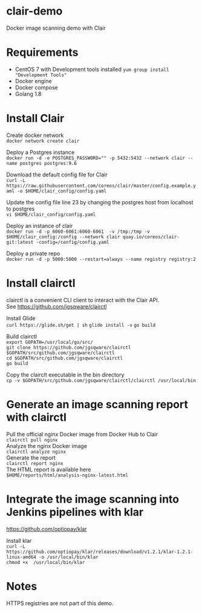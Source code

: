 # clair-demo
Docker image scanning demo with Clair

# Requirements 

- CentOS 7 with Development tools installed `yum group install "Development Tools"`  
- Docker engine 
- Docker compose
- Golang 1.8 

# Install Clair

Create docker network     
`docker network create clair`

Deploy a Postgres instance  
`docker run -d -e POSTGRES_PASSWORD="" -p 5432:5432 --network clair --name postgres postgres:9.6`

Download the default config file for Clair  
`curl -L https://raw.githubusercontent.com/coreos/clair/master/config.example.yaml -o $HOME/clair_config/config.yaml`

Update the config file line 23 by changing the postgres host from localhost to postgres  
`vi $HOME/clair_config/config.yaml`

Deploy an instance of clair  
`docker run -d -p 6060-6061:6060-6061  -v /tmp:/tmp -v $HOME/clair_config:/config --network clair quay.io/coreos/clair-git:latest -config=/config/config.yaml`

 
Deploy a private repo  
`docker run -d -p 5000:5000 --restart=always --name registry registry:2`

# Install clairctl 

clairctl is a convenient CLI client to interact with the Clair API.  
See https://github.com/jgsqware/clairctl

Install Glide  
`curl https://glide.sh/get | sh`
`glide install -v`
`go build`

Build clairctl  
`export GOPATH=/usr/local/go/src/`  
`git clone https://github.com/jgsqware/clairctl  $GOPATH/src/github.com/jgsqware/clairctl`  
`cd $GOPATH/src/github.com/jgsqware/clairctl`  
`go build`

Copy the clairclt executable in the bin directory  
`cp -v $GOPATH/src/github.com/jgsqware/clairctl/clairctl /usr/local/bin`


# Generate an image scanning report with clairctl

Pull the official nginx Docker image from Docker Hub to Clair    
`clairctl pull nginx`    
Analyze the nginx Docker image    
`clairctl analyze nginx`  
Generate the report     
`clairctl report nginx`  
The HTML report is available here       
`$HOME/reports/html/analysis-nginx-latest.html`  


# Integrate the image scanning into Jenkins pipelines with klar

https://github.com/optiopay/klar

Install klar  
`curl -L https://github.com/optiopay/klar/releases/download/v1.2.1/klar-1.2.1-linux-amd64 -o /usr/local/bin/klar`  
`chmod +x  /usr/local/bin/klar`

# Notes
HTTPS registries are not part of this demo.
